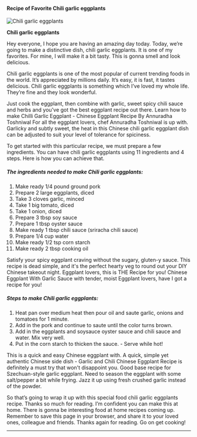             

#### Recipe of Favorite Chili garlic eggplants

![Chili garlic eggplants](https://img-global.cpcdn.com/recipes/75bc48dd1ab951a7/751x532cq70/chili-garlic-eggplants-recipe-main-photo.jpg)

**Chili garlic eggplants**

Hey everyone, I hope you are having an amazing day today. Today, we’re going to make a distinctive dish, chili garlic eggplants. It is one of my favorites. For mine, I will make it a bit tasty. This is gonna smell and look delicious.

Chili garlic eggplants is one of the most popular of current trending foods in the world. It’s appreciated by millions daily. It’s easy, it is fast, it tastes delicious. Chili garlic eggplants is something which I’ve loved my whole life. They’re fine and they look wonderful.

Just cook the eggplant, then combine with garlic, sweet spicy chili sauce and herbs and you've got the best eggplant recipe out there. Learn how to make Chilli Garlic Eggplant - Chinese Eggplant Recipe By Annuradha Toshniwal For all the eggplant lovers, chef Annuradha Toshniwal is up with. Garlicky and subtly sweet, the heat in this Chinese chili garlic eggplant dish can be adjusted to suit your level of tolerance for spiciness.

To get started with this particular recipe, we must prepare a few ingredients. You can have chili garlic eggplants using 11 ingredients and 4 steps. Here is how you can achieve that.

##### The ingredients needed to make Chili garlic eggplants:

1.  Make ready 1/4 pound ground pork
2.  Prepare 2 large eggplants, diced
3.  Take 3 cloves garlic, minced
4.  Take 1 big tomato, diced
5.  Take 1 onion, diced
6.  Prepare 3 tbsp soy sauce
7.  Prepare 1 tbsp oyster sauce
8.  Make ready 1 tbsp chili sauce (sriracha chili sauce)
9.  Prepare 1/4 cup water
10.  Make ready 1/2 tsp corn starch
11.  Make ready 2 tbsp cooking oil

Satisfy your spicy eggplant craving without the sugary, gluten-y sauce. This recipe is dead simple, and it's the perfect hearty veg to round out your DIY Chinese takeout night. Eggplant lovers, this is THE Recipe for you! Chinese Eggplant With Garlic Sauce with tender, moist Eggplant lovers, have I got a recipe for you!

##### Steps to make Chili garlic eggplants:

1.  Heat pan over medium heat then pour oil and saute garlic, onions and tomatoes for 1 minute.
2.  Add in the pork and continue to saute until the color turns brown.
3.  Add in the eggplants and soysauce oyster sauce and chili sauce and water. Mix very well.
4.  Put in the corn starch to thicken the sauce. - Serve while hot!

This is a quick and easy Chinese eggplant with. A quick, simple yet authentic Chinese side dish - Garlic and Chili Chinese Eggplant Recipe is definitely a must try that won't disappoint you. Good base recipe for Szechuan-style garlic eggplant. Need to season the eggplant with some salt/pepper a bit while frying. Jazz it up using fresh crushed garlic instead of the powder.

So that’s going to wrap it up with this special food chili garlic eggplants recipe. Thanks so much for reading. I’m confident you can make this at home. There is gonna be interesting food at home recipes coming up. Remember to save this page in your browser, and share it to your loved ones, colleague and friends. Thanks again for reading. Go on get cooking!

* * *